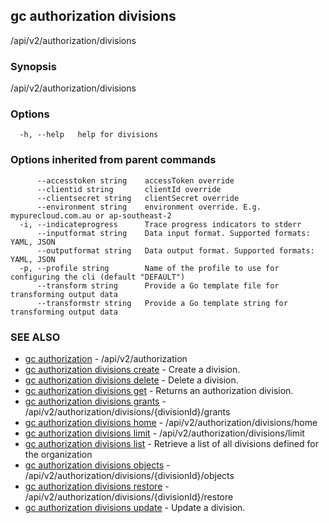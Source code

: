 ## gc authorization divisions

/api/v2/authorization/divisions

### Synopsis

/api/v2/authorization/divisions

### Options

```
  -h, --help   help for divisions
```

### Options inherited from parent commands

```
      --accesstoken string    accessToken override
      --clientid string       clientId override
      --clientsecret string   clientSecret override
      --environment string    environment override. E.g. mypurecloud.com.au or ap-southeast-2
  -i, --indicateprogress      Trace progress indicators to stderr
      --inputformat string    Data input format. Supported formats: YAML, JSON
      --outputformat string   Data output format. Supported formats: YAML, JSON
  -p, --profile string        Name of the profile to use for configuring the cli (default "DEFAULT")
      --transform string      Provide a Go template file for transforming output data
      --transformstr string   Provide a Go template string for transforming output data
```

### SEE ALSO

* [gc authorization](gc_authorization.html)	 - /api/v2/authorization
* [gc authorization divisions create](gc_authorization_divisions_create.html)	 - Create a division.
* [gc authorization divisions delete](gc_authorization_divisions_delete.html)	 - Delete a division.
* [gc authorization divisions get](gc_authorization_divisions_get.html)	 - Returns an authorization division.
* [gc authorization divisions grants](gc_authorization_divisions_grants.html)	 - /api/v2/authorization/divisions/{divisionId}/grants
* [gc authorization divisions home](gc_authorization_divisions_home.html)	 - /api/v2/authorization/divisions/home
* [gc authorization divisions limit](gc_authorization_divisions_limit.html)	 - /api/v2/authorization/divisions/limit
* [gc authorization divisions list](gc_authorization_divisions_list.html)	 - Retrieve a list of all divisions defined for the organization
* [gc authorization divisions objects](gc_authorization_divisions_objects.html)	 - /api/v2/authorization/divisions/{divisionId}/objects
* [gc authorization divisions restore](gc_authorization_divisions_restore.html)	 - /api/v2/authorization/divisions/{divisionId}/restore
* [gc authorization divisions update](gc_authorization_divisions_update.html)	 - Update a division.



